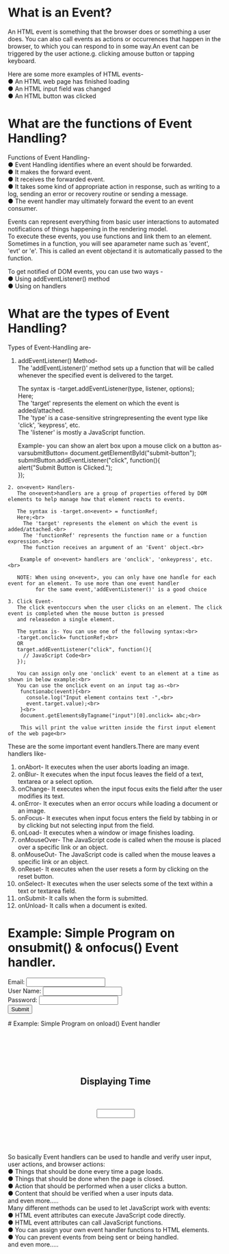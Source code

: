 # What is an Event?
 An HTML event is something that the browser does or something a user does. You can also call events as actions or occurrences that happen in the browser, to which you can respond to in some way.An event can be triggered by the user actione.g. clicking amouse button or tapping keyboard.

 Here are some more examples of HTML events-<br>
 ● An HTML web page has finished loading<br>
 ● An HTML input field was changed<br>
 ● An HTML button was clicked<br>

# What are the functions of Event Handling?
  Functions of Event Handling-<br>
  ● Event Handling identifies where an event should be forwarded.<br>
  ● It makes the forward event.<br>
  ● It receives the forwarded event.<br>
  ● It takes some kind of appropriate action in response, such as writing to a log, sending an error or   recovery routine or sending a message.<br>
  ● The event handler may ultimately forward the event to an event consumer.<br>

  Events can represent everything from basic user interactions to automated notifications of things happening in the rendering model.<br>
  To execute these events, you use functions and link them to an element. Sometimes in a function, you will see aparameter name such as 'event', 'evt' or 'e'. This is called an event objectand it is automatically passed to the function.<br>

  To get notified of DOM events, you can use two ways -<br>
  ● Using addEventListener() method<br>
  ● Using on<event> handlers

# What are the types of Event Handling?
  Types of Event-Handling are-<br>

   1. addEventListener() Method-<br>
      The 'addEventListener()' method sets up a function that will be called whenever the specified event is delivered to the target.<br>

      The syntax is -target.addEventListener(type, listener, options);<br>
      Here;<br>
        The 'target' represents the element on which the event is added/attached.<br>
        The 'type' is a case-sensitive stringrepresenting the event type like 'click', 'keypress', etc.<br>
        The 'listener' is mostly a JavaScript function.<br>

      Example- you can show an alert box upon a mouse click on a button as-<br>
       varsubmitButton= document.getElementById("submit-button");<br>
       submitButton.addEventListener("click", function(){<br>
          alert("Submit Button is Clicked.");<br>
        });
 
    2. on<event> Handlers-
       The on<event>handlers are a group of properties offered by DOM elements to help manage how that element reacts to events.
 
       The syntax is -target.on<event> = functionRef;
       Here;<br>
         The 'target' represents the element on which the event is added/attached.<br>
         The 'functionRef' represents the function name or a function expression.<br>
         The function receives an argument of an 'Event' object.<br>
  
        Example of on<event> handlers are 'onclick', 'onkeypress', etc.<br>
 
       NOTE: When using on<event>, you can only have one handle for each event for an element. To use more than one event handler
             for the same event,'addEventListener()' is a good choice

    3. Click Event-
       The click eventoccurs when the user clicks on an element. The click event is completed when the mouse button is pressed 
       and releasedon a single element.

       The syntax is- You can use one of the following syntax:<br>
       -target.onclick= functionRef;<br>
       OR
       target.addEventListener("click", function(){
         // JavaScript Code<br>
       });

       You can assign only one 'onclick' event to an element at a time as shown in below example:<br>
       You can use the onclick event on an input tag as-<br>
        functionabc(event){<br>
          console.log("Input element contains text -",<br>
          event.target.value);<br>
        }<br>
        document.getElementsByTagname("input")[0].onclick= abc;<br>

        This will print the value written inside the first input element of the web page<br>
 
These are the some important event handlers.There are many event handlers like-
1. onAbort-	It executes when the user aborts loading an image.
2. onBlur-	    It executes when the input focus leaves the field of a text, textarea or a select option.
3. onChange-	It executes when the input focus exits the field after the user modifies its text.
4. onError-	It executes when an error occurs while loading a document or an image.
5. onFocus-	It executes when input focus enters the field by tabbing in or by clicking but not selecting input from the field.
6. onLoad- 	It executes when a window or image finishes loading.
7. onMouseOver- The JavaScript code is called when the mouse is placed over a specific link or an object.
8. onMouseOut-	The JavaScript code is called when the mouse leaves a specific link or an object.
9. onReset-	It executes when the user resets a form by clicking on the reset button.
10. onSelect-	It executes when the user selects some of the text within a text or textarea field.
11. onSubmit-	It calls when the form is submitted.
12. onUnload-	It calls when a document is exited.

# Example: Simple Program on onsubmit() & onfocus() Event handler.
<html>
     <body>
          <script>  
               function validateform()
               {  
                    var uname=document.myform.name.value;  
                    var upassword=document.myform.password.value;  
                    if (uname==null || uname=="")
                    {  
                         alert("Name cannot be left blank");  
                         return false;  
                    }
                    else if(upassword.length<6)
                    {  
                         alert("Password must be at least 6 characters long.");  
                         return false;  
                    }  
               }  
               function emailvalidation()
               {
                    var a=document.myform.email.value
                    if (a.indexOf("@")==-1)
                    {
                         alert("Please enter valid email address")
                         document.myform.email.focus()
                    }
               }
          </script>  
     <body>  
          <form name="myform" method="post" action="validpage.html" onsubmit="return validateform()">  
               Email: <input type="text" size="20" name="email" onblur="emailvalidation()"><br>
               User Name: <input type="text" name="name"><br>  
               Password: <input type="password" name="password"><br>  
               <input type="submit" value="Submit" >  
          </form>  
     </body>
</html>

<html>
     <body>
          <script type="text/javascript">
               alert("You are a Valid User !!!");
          </script>
     </body>
</html>
# Example: Simple Program on onload() Event handler<br>
<html><br>
     <head><br>
     <script type="text/javascript"><br>
     function time()<br>
     {<br>
          var d = new Date();<br>
          var ty = d.getHours() + ":"+d.getMinutes()+":"+d.getSeconds();<br>
          document.frmty.timetxt.value=ty;<br>
          setInterval("time()",1000)<br>
     }<br>
     </script><br>
     </head><br>
<body onload="time()"><br>
     <center><h2>Displaying Time</h2><br>
          <form name="frmty"><br>
               <input type=text name=timetxt size="8"><br>
          </form><br>
     </center><br>
</body><br>
</html><br>
So basically Event handlers can be used to handle and verify user input, user actions, and browser actions:<br>
● Things that should be done every time a page loads.<br>
● Things that should be done when the page is closed.<br>
● Action that should be performed when a user clicks a button.<br>
● Content that should be verified when a user inputs data.<br>
 and even more.....<br>
Many different methods can be used to let JavaScript work with events:<br>
● HTML event attributes can execute JavaScript code directly.<br>
● HTML event attributes can call JavaScript functions.<br>
● You can assign your own event handler functions to HTML elements.<br>
● You can prevent events from being sent or being handled.<br>
 and even more.....<br>
  
